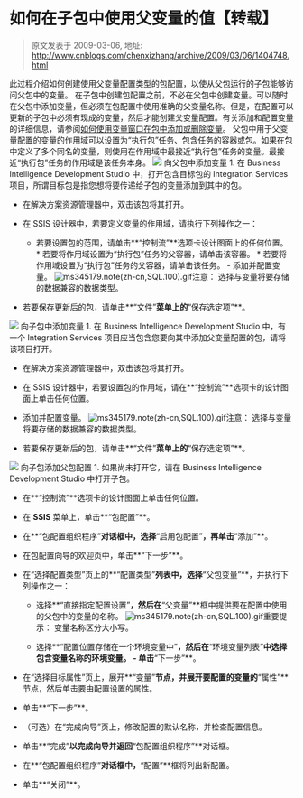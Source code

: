 # 如何在子包中使用父变量的值【转载】 
> 原文发表于 2009-03-06, 地址: http://www.cnblogs.com/chenxizhang/archive/2009/03/06/1404748.html 


此过程介绍如何创建使用父变量配置类型的包配置，以使从父包运行的子包能够访问父包中的变量。 在子包中创建包配置之前，不必在父包中创建变量。可以随时在父包中添加变量，但必须在包配置中使用准确的父变量名称。但是，在配置可以更新的子包中必须有现成的变量，然后才能创建父变量配置。有关添加和配置变量的详细信息，请参阅[如何使用变量窗口在包中添加或删除变量](http://technet.microsoft.com/zh-cn/library/ms141670.aspx)。 父包中用于父变量配置的变量的作用域可以设置为“执行包”任务、包含任务的容器或包。如果在包中定义了多个同名的变量，则使用在作用域中最接近“执行包”任务的变量。最接近“执行包”任务的作用域是该任务本身。 ![](http://i.technet.microsoft.com/Global/Images/clear.gif) 向父包中添加变量  1. 在 Business Intelligence Development Studio 中，打开包含目标包的 Integration Services 项目，所谓目标包是指您想将要传递给子包的变量添加到其中的包。

- 在解决方案资源管理器中，双击该包将其打开。

- 在 SSIS 设计器中，若要定义变量的作用域，请执行下列操作之一： 
	* 若要设置包的范围，请单击**“控制流”**选项卡设计图面上的任何位置。 * 若要将作用域设置为“执行包”任务的父容器，请单击该容器。 * 若要将作用域设置为“执行包”任务的父容器，请单击该任务。 - 添加并配置变量。 ![ms345179.note(zh-cn,SQL.100).gif](http://i.technet.microsoft.com/ms345179.note(zh-cn,SQL.100).gif)注意： 选择与变量将要存储的数据兼容的数据类型。 

 - 若要保存更新后的包，请单击**“文件”**菜单上的**“保存选定项”**。

 ![](http://i.technet.microsoft.com/Global/Images/clear.gif) 向子包中添加变量  1. 在 Business Intelligence Development Studio 中，有一个 Integration Services 项目应当包含您要向其中添加父变量配置的包，请将该项目打开。

- 在解决方案资源管理器中，双击该包将其打开。

- 在 SSIS 设计器中，若要设置包的作用域，请在**“控制流”**选项卡的设计图面上单击任何位置。

- 添加并配置变量。 ![ms345179.note(zh-cn,SQL.100).gif](http://i.technet.microsoft.com/ms345179.note(zh-cn,SQL.100).gif)注意： 选择与变量将要存储的数据兼容的数据类型。 

 - 若要保存更新后的包，请单击**“文件”**菜单上的**“保存选定项”**。

 ![](http://i.technet.microsoft.com/Global/Images/clear.gif) 向子包添加父包配置  1. 如果尚未打开它，请在 Business Intelligence Development Studio 中打开子包。

- 在**“控制流”**选项卡的设计图面上单击任何位置。

- 在 **SSIS** 菜单上，单击**“包配置”**。

- 在**“包配置组织程序”**对话框中，选择**“启用包配置”**，再单击**“添加”**。

- 在包配置向导的欢迎页中，单击**“下一步”**。

- 在“选择配置类型”页上的**“配置类型”**列表中，选择**“父包变量”**，并执行下列操作之一： 
	* 选择**“直接指定配置设置”**，然后在**“父变量”**框中提供要在配置中使用的父包中的变量的名称。 ![ms345179.note(zh-cn,SQL.100).gif](http://i.technet.microsoft.com/ms345179.note(zh-cn,SQL.100).gif)重要提示： 变量名称区分大小写。 
	
	 * 选择**“配置位置存储在一个环境变量中”**，然后在**“环境变量列表”**中选择包含变量名称的环境变量。 - 单击**“下一步”**。

- 在“选择目标属性”页上，展开**“变量”**节点，并展开要配置的变量的**“属性”**节点，然后单击要由配置设置的属性。

- 单击**“下一步”**。

- （可选）在“完成向导”页上，修改配置的默认名称，并检查配置信息。

- 单击**“完成”**以完成向导并返回**“包配置组织程序”**对话框。

- 在**“包配置组织程序”**对话框中，**“配置”**框将列出新配置。

- 单击**“关闭”**。


















